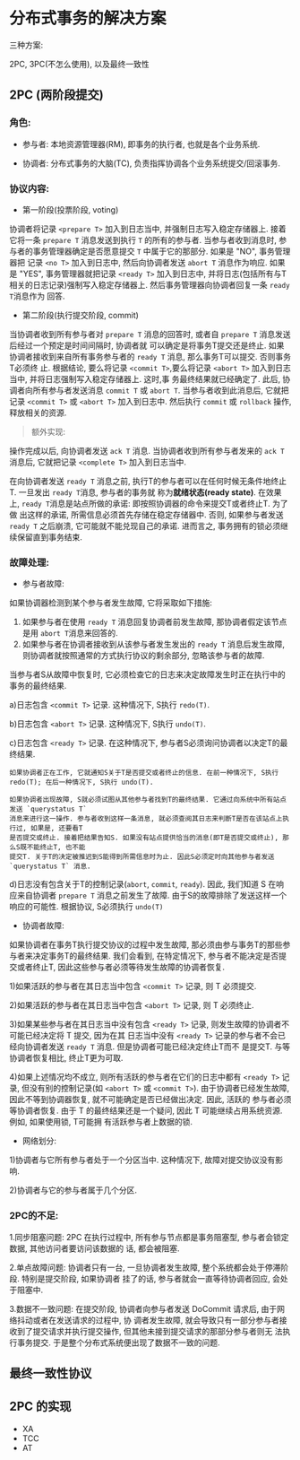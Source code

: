 # 分布式事务的解决方案

三种方案:

2PC, 3PC(不怎么使用), 以及最终一致性

## 2PC (两阶段提交)

### 角色:

- 参与者: 本地资源管理器(RM), 即事务的执行者, 也就是各个业务系统.

- 协调者: 分布式事务的大脑(TC), 负责指挥协调各个业务系统提交/回滚事务.

### 协议内容:

- 第一阶段(投票阶段, voting)

协调者将记录 `<prepare T>` 加入到日志当中, 并强制日志写入稳定存储器上. 接着它将一条 `prepare T` 消息发送到执行 `T` 
的所有的参与者. 当参与者收到消息时, 参与者的事务管理器确定是否愿意提交 `T` 中属于它的那部分. 如果是 "NO", 事务管理器把
记录 `<no T>` 加入到日志中, 然后向协调者发送 `abort T` 消息作为响应. 如果是 "YES", 事务管理器就把记录 `<ready T>` 
加入到日志中, 并将日志(包括所有与T相关的日志记录)强制写入稳定存储器上. 然后事务管理器向协调者回复一条 `ready T`消息作为
回答.


- 第二阶段(执行提交阶段, commit)

当协调者收到所有参与者对 `prepare T` 消息的回答时, 或者自 `prepare T` 消息发送后经过一个预定是时间间隔时, 协调者就
可以确定是将事务T提交还是终止. 如果协调者接收到来自所有事务参与者的 `ready T` 消息, 那么事务T可以提交. 否则事务T必须终
止. 根据结论, 要么将记录 `<commit T>`,要么将记录 `<abort T>` 加入到日志当中, 并将日志强制写入稳定存储器上. 这时,事
务最终结果就已经确定了. 此后, 协调者向所有参与者发送消息 `commit T` 或 `abort T`. 当参与者收到此消息后, 它就把记录
`<commit T>` 或 `<abort T>` 加入到日志中. 然后执行 `commit` 或 `rollback` 操作, 释放相关的资源. 


> 额外实现:

操作完成以后, 向协调者发送 `ack T` 消息. 当协调者收到所有参与者发来的 `ack T` 消息后, 它就把记录  `<complete T>`
加入到日志当中.


在向协调者发送 `ready T` 消息之前, 执行T的参与者可以在任何时候无条件地终止T. 一旦发出 `ready T`消息, 参与者的事务就
称为**就绪状态(ready state)**. 在效果上, `ready T`消息是站点所做的承诺: 即按照协调器的命令来提交T或者终止T. 为了做
出这样的承诺, 所需信息必须首先存储在稳定存储器中. 否则, 如果参与者发送 `ready T` 之后崩溃, 它可能就不能兑现自己的承诺. 
进而言之, 事务拥有的锁必须继续保留直到事务结束.


### 故障处理:

- 参与者故障: 

如果协调器检测到某个参与者发生故障, 它将采取如下措施:

1) 如果参与者在使用 `ready T` 消息回复协调者前发生故障, 那协调者假定该节点是用 `abort T`消息来回答的.
2) 如果参与者在协调者接收到从该参与者发生发出的 `ready T` 消息后发生故障, 则协调者就按照通常的方式执行协议的剩余部分, 
忽略该参与者的故障.

当参与者S从故障中恢复时, 它必须检查它的日志来决定故障发生时正在执行中的事务的最终结果. 

a)日志包含 `<commit T>` 记录. 这种情况下, S执行 `redo(T)`.

b)日志包含 `<abort T>` 记录. 这种情况下, S执行 `undo(T)`.

c)日志包含 `<ready T>` 记录. 在这种情况下, 参与者S必须询问协调者以决定T的最终结果. 

```
如果协调者正在工作, 它就通知S关于T是否提交或者终止的信息. 在前一种情况下, S执行 redo(T); 在后一种情况下, S执行 undo(T).

如果协调者出现故障, S就必须试图从其他参与者找到T的最终结果. 它通过向系统中所有站点发送 `querystatus T`
消息来进行这一操作. 参与者收到这样一条消息, 就必须查阅其日志来判断T是否在该站点上执行过, 如果是, 还要看T
是否提交或终止. 接着把结果告知S. 如果没有站点提供恰当的消息(即T是否提交或终止), 那么S既不能终止T, 也不能
提交T. 关于T的决定被推迟到S能得到所需信息时为止. 因此S必须定时向其他参与者发送 `querystatus T` 消息.
```

d)日志没有包含关于T的控制记录(`abort`, `commit`, `ready`). 因此, 我们知道 S 在响应来自协调者 `prepare T`
消息之前发生了故障. 由于S的故障排除了发送这样一个响应的可能性. 根据协议, S必须执行 `undo(T)`

- 协调者故障:

如果协调者在事务T执行提交协议的过程中发生故障, 那必须由参与事务T的那些参与者来决定事务T的最终结果. 我们会看到,
在特定情况下, 参与者不能决定是否提交或者终止T,  因此这些参与者必须等待发生故障的协调者恢复.

1)如果活跃的参与者在其日志当中包含 `<commit T>` 记录, 则 T 必须提交.

2)如果活跃的参与者在其日志当中包含 `<abort T>` 记录, 则 T 必须终止.

3)如果某些参与者在其日志当中没有包含 `<ready T>` 记录, 则发生故障的协调者不可能已经决定将 T 提交, 因为在其
日志当中没有 `<ready T>` 记录的参与者不会已经向协调者发送 `ready T` 消息. 但是协调者可能已经决定终止T而不
是提交T. 与等协调者恢复相比, 终止T更为可取.

4)如果上述情况均不成立, 则所有活跃的参与者在它们的日志中都有 `<ready T>` 记录, 但没有别的控制记录(如 `<abort T>`
或 `<commit T>`). 由于协调者已经发生故障, 因此不等到协调器恢复, 就不可能确定是否已经做出决定. 因此, 活跃的
参与者必须等协调者恢复. 由于 T 的最终结果还是一个疑问, 因此 T 可能继续占用系统资源. 例如, 如果使用锁, T可能拥
有活跃参与者上数据的锁.


- 网络划分:

1)协调者与它所有参与者处于一个分区当中. 这种情况下, 故障对提交协议没有影响.

2)协调者与它的参与者属于几个分区.

### 2PC的不足:

1.同步阻塞问题: 2PC 在执行过程中, 所有参与节点都是事务阻塞型, 参与者会锁定数据, 其他访问者要访问该数据的
话, 都会被阻塞.

2.单点故障问题: 协调者只有一台, 一旦协调者发生故障, 整个系统都会处于停滞阶段. 特别是提交阶段, 如果协调者
挂了的话, 参与者就会一直等待协调者回应, 会处于阻塞中.

3.数据不一致问题: 在提交阶段, 协调者向参与者发送 DoCommit 请求后, 由于网络抖动或者在发送请求的过程中, 协
调者发生故障, 就会导致只有一部分参与者接收到了提交请求并执行提交操作, 但其他未接到提交请求的那部分参与者则无
法执行事务提交. 于是整个分布式系统便出现了数据不一致的问题.

## 最终一致性协议

## 2PC 的实现

- XA
- TCC
- AT

